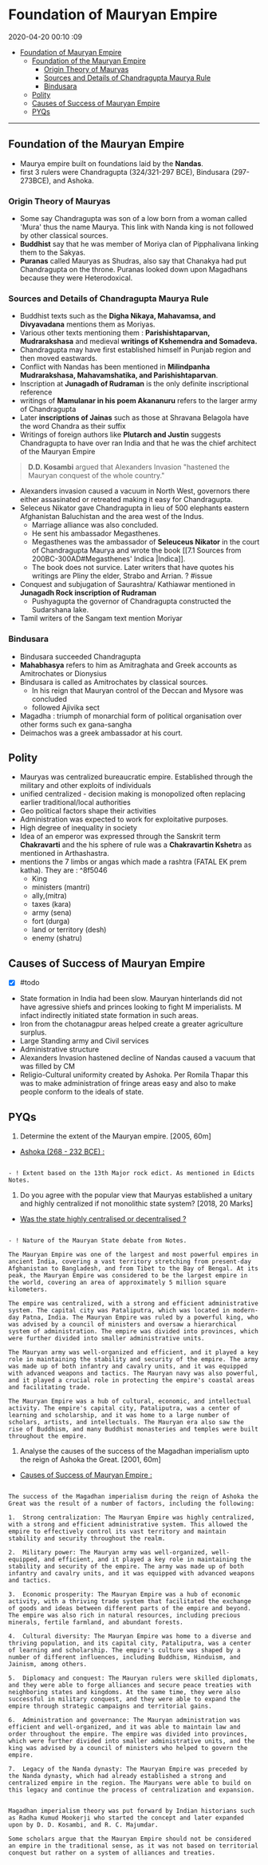 # Foundation of Mauryan Empire

2020-04-20 00:10 :09

- [Foundation of Mauryan Empire](#foundation-of-mauryan-empire)
  - [Foundation of the Mauryan Empire](#foundation-of-the-mauryan-empire)
    - [Origin Theory of Mauryas](#origin-theory-of-mauryas)
    - [Sources and Details of Chandragupta Maurya Rule](#sources-and-details-of-chandragupta-maurya-rule)
    - [Bindusara](#bindusara)
  - [Polity](#polity)
  - [Causes of Success of Mauryan Empire](#causes-of-success-of-mauryan-empire)
  - [PYQs](#pyqs)

---

## Foundation of the Mauryan Empire

- Maurya empire built on foundations laid by the **Nandas**.
- first 3 rulers were Chandragupta (324/321-297 BCE), Bindusara (297-273BCE), and Ashoka.

### Origin Theory of Mauryas

- Some say Chandragupta was son of a low born from a woman called 'Mura' thus the name Maurya. This link with Nanda king is not followed by other classical sources.
- **Buddhist** say that he was member of Moriya clan of Pipphalivana linking them to the Sakyas.
- **Puranas** called Mauryas as Shudras, also say that Chanakya had put Chandragupta on the throne. Puranas looked down upon Magadhans because they were Heterodoxical.

### Sources and Details of Chandragupta Maurya Rule

- Buddhist texts such as the **Digha Nikaya, Mahavamsa, and Divyavadana** mentions them as Moriyas.
- Various other texts mentioning them : **Parishishtaparvan, Mudrarakshasa** and medieval **writings of Kshemendra and Somadeva.**
- Chandragupta may have first established himself in Punjab region and then moved eastwards.
- Conflict with Nandas has been mentioned in **Milindpanha Mudrarakshasa, Mahavamshatika, and Parishishtaparvan**.
- Inscription at **Junagadh of Rudraman** is the only definite inscriptional reference
- writings of **Mamulanar in his poem Akananuru** refers to the larger army of Chandragupta
- Later **inscriptions of Jainas** such as those at Shravana Belagola have the word Chandra as their suffix
- Writings of foreign authors like **Plutarch and Justin** suggests Chandragupta to have over ran India and that he was the chief architect of the Mauryan Empire

> **D.D. Kosambi** argued that Alexanders Invasion "hastened the Mauryan conquest of the whole country."

- Alexanders invasion caused a vacuum in North West, governors there either assasinated or retreated making it easy for Chandragupta.
- Seleceus Nikator gave Chandragupta in lieu of 500 elephants eastern Afghanistan Baluchistan and the area west of the Indus.
	- Marriage alliance was also concluded.
	- He sent his ambassador Megasthenes.
	- Megasthenes was the ambassador of **Seleuceus Nikator** in the court of Chandragupta Maurya and wrote the book [[7.1 Sources from 200BC-300AD#Megasthenes' Indica |Indica]].
	- The book does not survice. Later writers that have quotes his writings are Pliny the elder, Strabo and Arrian. ? #issue
- Conquest and subjugation of Saurashtra/ Kathiawar mentioned in **Junagadh Rock inscription of Rudraman**
	- Pushyagupta the governor of Chandragupta constructed the Sudarshana lake.
- Tamil writers of the Sangam text mention Moriyar

### Bindusara

- Bindusara succeeded Chandragupta
- **Mahabhasya** refers to him as Amitraghata and Greek accounts as Amitrochates or Dionysius
- Bindusara is called as Amitrochates by classical sources.
    - In his reign that Mauryan control of the Deccan and Mysore was concluded
    - followed Ajivika sect
- Magadha : triumph of monarchial form of political organisation over other forms such ex gana-sangha
- Deimachos was a greek ambassador at his court.

## Polity

- Mauryas was centralized bureaucratic empire. Established through the military and other exploits of individuals
- unified centralized - decision making is monopolized often replacing earlier traditional/local authorities
- Geo political factors shape their activities
- Administration was expected to work for exploitative purposes.
- High degree of inequality in society
- Idea of an emperor was expressed through the Sanskrit term **Chakravarti** and the his sphere of rule was a **Chakravartin Kshetr**a as mentioned in Arthashastra.
- mentions the 7 limbs or angas which made a rashtra (FATAL EK prem katha). They are : ^8f5046
    - King
    - ministers (mantri)
    - ally,(mitra)
    - taxes (kara)
    - army (sena)
    - fort (durga)
    - land or territory (desh)
    - enemy (shatru)

## Causes of Success of Mauryan Empire

- [x] #todo
- State formation in India had been slow. Mauryan hinterlands did not have agressive shiefs and princes looking to fight M imperialists. M infact indirectly initiated state formation in such areas.
- Iron from the chotanagpur areas helped create a greater agriculture surplus.
- Large Standing army and Civil services
- Administrative structure
- Alexanders Invasion hastened decline of Nandas caused a vacuum that was filled by CM
- Religio-Cultural uniformity created by Ashoka. Per Romila Thapar this was to make administration of fringe areas easy and also to make people conform to the ideals of state.

## PYQs

1. Determine the extent of the Mauryan empire. [2005, 60m]
- [Ashoka (268 - 232 BCE) :](onenote:[[Ashoka]],%20Concept%20of%20Dharma&section-id={C0CC9BD8-A1E3-4D8E-BE38-44EB6ABF19EE}&page-id={24C33B3B-BD97-429D-8F88-EC3E0C009316}&object-id={971B4C1A-0010-4F3E-AABA-A780D1976F56}&10&base-path=https://d.docs.live.net/bbc8be5bd337910c/Documents/History%20Optional/Ancient%20History/Part%20II/Mauryan%20Empire.one)

```ad-Answer

- ! Extent based on the 13th Major rock edict. As mentioned in Edicts Notes.

```

1. Do you agree with the popular view that Mauryas established a unitary and highly centralized if not monolithic state system? [2018, 20 Marks]
- [Was the state highly centralised or decentralised ?](onenote:[[Polity]],%20Administration&section-id={C0CC9BD8-A1E3-4D8E-BE38-44EB6ABF19EE}&page-id={08E1D93E-F45B-43E6-9A30-6BFEA591E5D7}&object-id={1CEC5737-FECD-4CC1-93C3-7CCC97362386}&B&base-path=https://d.docs.live.net/bbc8be5bd337910c/Documents/History%20Optional/Ancient%20History/Part%20II/Mauryan%20Empire.one)

```ad-Answer

- ! Nature of the Mauryan State debate from Notes.

The Mauryan Empire was one of the largest and most powerful empires in ancient India, covering a vast territory stretching from present-day Afghanistan to Bangladesh, and from Tibet to the Bay of Bengal. At its peak, the Mauryan Empire was considered to be the largest empire in the world, covering an area of approximately 5 million square kilometers.

The empire was centralized, with a strong and efficient administrative system. The capital city was Pataliputra, which was located in modern-day Patna, India. The Mauryan Empire was ruled by a powerful king, who was advised by a council of ministers and oversaw a hierarchical system of administration. The empire was divided into provinces, which were further divided into smaller administrative units.

The Mauryan army was well-organized and efficient, and it played a key role in maintaining the stability and security of the empire. The army was made up of both infantry and cavalry units, and it was equipped with advanced weapons and tactics. The Mauryan navy was also powerful, and it played a crucial role in protecting the empire's coastal areas and facilitating trade.

The Mauryan Empire was a hub of cultural, economic, and intellectual activity. The empire's capital city, Pataliputra, was a center of learning and scholarship, and it was home to a large number of scholars, artists, and intellectuals. The Mauryan era also saw the rise of Buddhism, and many Buddhist monasteries and temples were built throughout the empire.

```

1. Analyse the causes of the success of the Magadhan imperialism upto the reign of Ashoka the Great. [2001, 60m]
- [Causes of Success of Mauryan Empire :](onenote:[[Foundation]]%20of%20Mauryan%20Empire&section-id={C0CC9BD8-A1E3-4D8E-BE38-44EB6ABF19EE}&page-id={2B669907-4D11-4040-8898-65EA7FEA14F8}&object-id={AF2D4589-B9A9-4350-BBCD-2787710358EB}&F&base-path=https://d.docs.live.net/bbc8be5bd337910c/Documents/History%20Optional/Ancient%20History/Part%20II/Mauryan%20Empire.one)

```ad-Answer

The success of the Magadhan imperialism during the reign of Ashoka the Great was the result of a number of factors, including the following:

1.  Strong centralization: The Mauryan Empire was highly centralized, with a strong and efficient administrative system. This allowed the empire to effectively control its vast territory and maintain stability and security throughout the realm.
    
2.  Military power: The Mauryan army was well-organized, well-equipped, and efficient, and it played a key role in maintaining the stability and security of the empire. The army was made up of both infantry and cavalry units, and it was equipped with advanced weapons and tactics.
    
3.  Economic prosperity: The Mauryan Empire was a hub of economic activity, with a thriving trade system that facilitated the exchange of goods and ideas between different parts of the empire and beyond. The empire was also rich in natural resources, including precious minerals, fertile farmland, and abundant forests.
    
4.  Cultural diversity: The Mauryan Empire was home to a diverse and thriving population, and its capital city, Pataliputra, was a center of learning and scholarship. The empire's culture was shaped by a number of different influences, including Buddhism, Hinduism, and Jainism, among others.
    
5.  Diplomacy and conquest: The Mauryan rulers were skilled diplomats, and they were able to forge alliances and secure peace treaties with neighboring states and kingdoms. At the same time, they were also successful in military conquest, and they were able to expand the empire through strategic campaigns and territorial gains.
    
6.  Administration and governance: The Mauryan administration was efficient and well-organized, and it was able to maintain law and order throughout the empire. The empire was divided into provinces, which were further divided into smaller administrative units, and the king was advised by a council of ministers who helped to govern the empire.
    
7.  Legacy of the Nanda dynasty: The Mauryan Empire was preceded by the Nanda dynasty, which had already established a strong and centralized empire in the region. The Mauryans were able to build on this legacy and continue the process of centralization and expansion.

```

```ad-Views

Magadhan imperialism theory was put forward by Indian historians such as Radha Kumud Mookerji who started the concept and later expanded upon by D. D. Kosambi, and R. C. Majumdar.

Some scholars argue that the Mauryan Empire should not be considered an empire in the traditional sense, as it was not based on territorial conquest but rather on a system of alliances and treaties.

```
